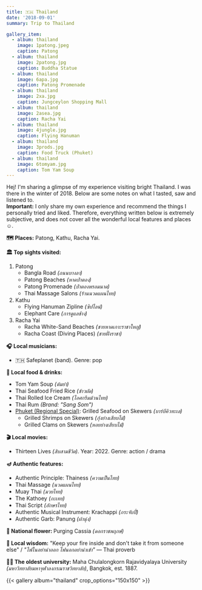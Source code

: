 ```yaml
---
title: 🇹🇭 Thailand
date: '2018-09-01'
summary: Trip to Thailand

gallery_item:
  - album: thailand
    image: 1patong.jpeg
    caption: Patong 
  - album: thailand
    image: 2patong.jpg
    caption: Buddha Statue
  - album: thailand
    image: 6apa.jpg
    caption: Patong Promenade
  - album: thailand
    image: 2xa.jpg
    caption: Jungceylon Shopping Mall
  - album: thailand
    image: 2asea.jpg
    caption: Racha Yai
  - album: thailand
    image: 4jungle.jpg
    caption: Flying Hanuman
  - album: thailand
    image: 3prods.jpg
    caption: Food Truck (Phuket)
  - album: thailand
    image: 6tomyam.jpg
    caption: Tom Yam Soup
---
```

Hej! I'm sharing a glimpse of my experience visiting bright Thailand. I was there in the winter of 2018. Below are some notes on what I tasted, saw and listened to.<br>
<b>Important:</b> I only share my own experience and recommend the things I personally tried and liked. Therefore, everything written below is extremely subjective, and does not cover all the wonderful local features and places ☺️.

<b>🗺 Places:</b> Patong, Kathu, Racha Yai.<br>

<b>🏛 Top sights visited: </b>
1. Patong
    - Bangla Road <i>(ถนนบางลา)</i>
    - Patong Beaches <i>(หาดป่าตอง)</i>
    - Patong Promenade <i>(ป่าตองพรอมนาด)</i>
    - Thai Massage Salons <i>(ร้านนวดแผนไทย)</i>
2. Kathu
    - Flying Hanuman Zipline <i>(ซิปไลน์)</i>
    - Elephant Care <i>(การดูแลช้าง)</i>
3. Racha Yai
    - Racha White-Sand Beaches <i>(ชายหาดเกาะราชาใหญ่)</i>
    - Racha Coast (Diving Places) <i>(ชายฝั่งราชา)</i>

<b>🎧 Local musicians: </b>
- 🇹🇭 Safeplanet (band). Genre: pop

<b>🥘 Local food & drinks: </b>
- Tom Yam Soup <i>(ต้มยำ)</i>
- Thai Seafood Fried Rice <i>(ข้าวผัด)</i>
- Thai Rolled Ice Cream <i>(ไอศกรีมม้วนไทย)</i>
- Thai Rum <i>(Brand: "Sang Som")</i>
- <u>Phuket (Regional Special)</u>: Grilled Seafood on Skewers <i>(บาร์บีคิวทะเล)</i>
  - Grilled Shrimps on Skewers <i>(กุ้งย่างเสียบไม้)</i>
  - Grilled Clams on Skewers <i>(หอยย่างเสียบไม้)</i>

<b>🎬 Local movies:</b>
-  Thirteen Lives <i>(สิบสามชีวิต)</i>. Year: 2022. Genre: action / drama

<b>🪔 Authentic features:</b>
- Authentic Principle: Thainess <i>(ความเป็นไทย)</i>
- Thai Massage <i>(นวดแผนไทย)</i>
- Muay Thai <i>(มวยไทย)</i>
- The Kathoey <i>(กะเทย)</i>
- Thai Script <i>(อักษรไทย)</i>
- Authentic Musical Instrument: Krachappi <i>(กระจับปี่)</i> 
- Authentic Garb: Panung <i>(ผ้านุ่ง)</i>


<b>💐 National flower: </b> Purging Cassia <i>(ดอกราชพฤกษ์)</i>


<b>🦉 Local wisdom:</b> "Keep your fire inside and don't take it from someone else" / <i>"ไฟในอย่านำออก ไฟนอกอย่านำเข้า"</i> — Thai proverb


<b>👨‍🎓 The oldest university:</b> Maha Chulalongkorn Rajavidyalaya University <i>(มหาวิทยาลัยมหาจุฬาลงกรณราชวิทยาลัย)</i>, Bangkok, est. 1887.


{{< gallery album="thailand" crop_options="150x150" >}}
   

